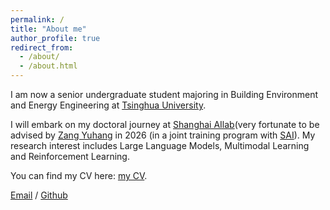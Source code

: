 ```yaml
---
permalink: /
title: "About me"
author_profile: true
redirect_from: 
  - /about/
  - /about.html
---
```

I am now a senior undergraduate student majoring in Building Environment and Energy Engineering at [Tsinghua University](https://www.tsinghua.edu.cn/).

I will embark on my doctoral journey at [Shanghai AIlab](https://www.shlab.org.cn/)(very fortunate to be advised by [Zang Yuhang](https://yuhangzang.github.io/) in 2026 (in a joint training program with [SAI](https://soai.sjtu.edu.cn/)). My research interest includes Large Language Models, Multimodal Learning and Reinforcement Learning.

You can find my CV here: [my CV](https://github.com/yph22/yph22.github.io/tree/master/assets/CV.pdf).

[Email](mailto:yph22@mails.tsinghua.edu.cn) / [Github](https://github.com/yph22) 

